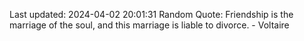 Last updated: 2024-04-02 20:01:31
Random Quote: Friendship is the marriage of the soul, and this marriage is liable to divorce. - Voltaire